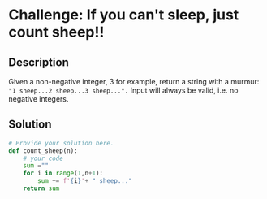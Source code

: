 # Challenge: If you can't sleep, just count sheep!!

## Description

Given a non-negative integer, 3 for example, return a string with a murmur: `"1 sheep...2 sheep...3 sheep...".` Input will always be valid, i.e. no negative integers.

## Solution

```python
# Provide your solution here.
def count_sheep(n):
    # your code
    sum =""
    for i in range(1,n+1):
        sum += f'{i}'+ " sheep..."
    return sum
